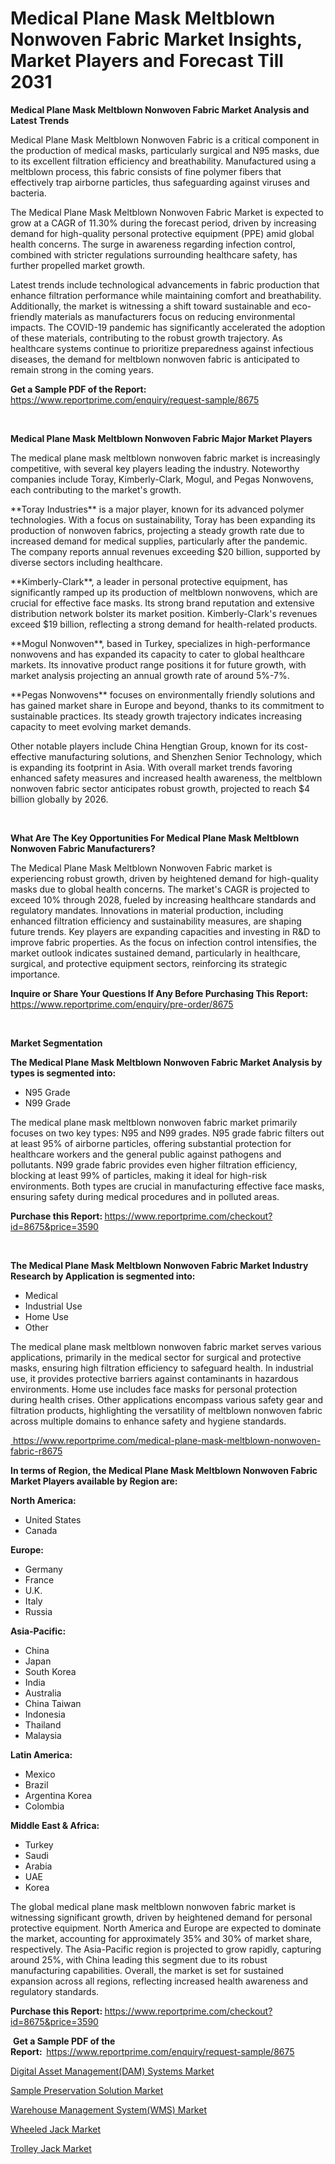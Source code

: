 <p><h1>Medical Plane Mask Meltblown Nonwoven Fabric Market Insights, Market Players and Forecast Till 2031</h1></p><p><strong>Medical Plane Mask Meltblown Nonwoven Fabric Market Analysis and Latest Trends</strong></p>
<p><p>Medical Plane Mask Meltblown Nonwoven Fabric is a critical component in the production of medical masks, particularly surgical and N95 masks, due to its excellent filtration efficiency and breathability. Manufactured using a meltblown process, this fabric consists of fine polymer fibers that effectively trap airborne particles, thus safeguarding against viruses and bacteria.</p><p>The Medical Plane Mask Meltblown Nonwoven Fabric Market is expected to grow at a CAGR of 11.30% during the forecast period, driven by increasing demand for high-quality personal protective equipment (PPE) amid global health concerns. The surge in awareness regarding infection control, combined with stricter regulations surrounding healthcare safety, has further propelled market growth. </p><p>Latest trends include technological advancements in fabric production that enhance filtration performance while maintaining comfort and breathability. Additionally, the market is witnessing a shift toward sustainable and eco-friendly materials as manufacturers focus on reducing environmental impacts. The COVID-19 pandemic has significantly accelerated the adoption of these materials, contributing to the robust growth trajectory. As healthcare systems continue to prioritize preparedness against infectious diseases, the demand for meltblown nonwoven fabric is anticipated to remain strong in the coming years.</p></p>
<p><strong>Get a Sample PDF of the Report:&nbsp;</strong> <a href="https://www.reportprime.com/enquiry/request-sample/8675?utm_campaign=1847&utm_medium=2&utm_source=Github&utm_content=ia&utm_term=27112024&utm_id=medical-plane-mask-meltblown-nonwoven-fabric">https://www.reportprime.com/enquiry/request-sample/8675</a></p>
<p>&nbsp;</p>
<p><strong>Medical Plane Mask Meltblown Nonwoven Fabric Major Market Players</strong></p>
<p><p>The medical plane mask meltblown nonwoven fabric market is increasingly competitive, with several key players leading the industry. Noteworthy companies include Toray, Kimberly-Clark, Mogul, and Pegas Nonwovens, each contributing to the market's growth.</p><p>**Toray Industries** is a major player, known for its advanced polymer technologies. With a focus on sustainability, Toray has been expanding its production of nonwoven fabrics, projecting a steady growth rate due to increased demand for medical supplies, particularly after the pandemic. The company reports annual revenues exceeding $20 billion, supported by diverse sectors including healthcare.</p><p>**Kimberly-Clark**, a leader in personal protective equipment, has significantly ramped up its production of meltblown nonwovens, which are crucial for effective face masks. Its strong brand reputation and extensive distribution network bolster its market position. Kimberly-Clark's revenues exceed $19 billion, reflecting a strong demand for health-related products.</p><p>**Mogul Nonwoven**, based in Turkey, specializes in high-performance nonwovens and has expanded its capacity to cater to global healthcare markets. Its innovative product range positions it for future growth, with market analysis projecting an annual growth rate of around 5%-7%. </p><p>**Pegas Nonwovens** focuses on environmentally friendly solutions and has gained market share in Europe and beyond, thanks to its commitment to sustainable practices. Its steady growth trajectory indicates increasing capacity to meet evolving market demands.</p><p>Other notable players include China Hengtian Group, known for its cost-effective manufacturing solutions, and Shenzhen Senior Technology, which is expanding its footprint in Asia. With overall market trends favoring enhanced safety measures and increased health awareness, the meltblown nonwoven fabric sector anticipates robust growth, projected to reach $4 billion globally by 2026.</p></p>
<p>&nbsp;</p>
<p><strong>What Are The Key Opportunities For Medical Plane Mask Meltblown Nonwoven Fabric Manufacturers?</strong></p>
<p><p>The Medical Plane Mask Meltblown Nonwoven Fabric market is experiencing robust growth, driven by heightened demand for high-quality masks due to global health concerns. The market's CAGR is projected to exceed 10% through 2028, fueled by increasing healthcare standards and regulatory mandates. Innovations in material production, including enhanced filtration efficiency and sustainability measures, are shaping future trends. Key players are expanding capacities and investing in R&D to improve fabric properties. As the focus on infection control intensifies, the market outlook indicates sustained demand, particularly in healthcare, surgical, and protective equipment sectors, reinforcing its strategic importance.</p></p>
<p><strong>Inquire or Share Your Questions If Any Before Purchasing This Report:</strong> <a href="https://www.reportprime.com/enquiry/pre-order/8675?utm_campaign=1847&utm_medium=2&utm_source=Github&utm_content=ia&utm_term=27112024&utm_id=medical-plane-mask-meltblown-nonwoven-fabric">https://www.reportprime.com/enquiry/pre-order/8675</a></p>
<p>&nbsp;</p>
<p><strong>Market Segmentation</strong></p>
<p><strong>The Medical Plane Mask Meltblown Nonwoven Fabric Market Analysis by types is segmented into:</strong></p>
<p><ul><li>N95 Grade</li><li>N99 Grade</li></ul></p>
<p><p>The medical plane mask meltblown nonwoven fabric market primarily focuses on two key types: N95 and N99 grades. N95 grade fabric filters out at least 95% of airborne particles, offering substantial protection for healthcare workers and the general public against pathogens and pollutants. N99 grade fabric provides even higher filtration efficiency, blocking at least 99% of particles, making it ideal for high-risk environments. Both types are crucial in manufacturing effective face masks, ensuring safety during medical procedures and in polluted areas.</p></p>
<p><strong>Purchase this Report:&nbsp;</strong><a href="https://www.reportprime.com/checkout?id=8675&price=3590&utm_campaign=1847&utm_medium=2&utm_source=Github&utm_content=ia&utm_term=27112024&utm_id=medical-plane-mask-meltblown-nonwoven-fabric">https://www.reportprime.com/checkout?id=8675&price=3590</a></p>
<p>&nbsp;</p>
<p><strong>The Medical Plane Mask Meltblown Nonwoven Fabric Market Industry Research by Application is segmented into:</strong></p>
<p><ul><li>Medical</li><li>Industrial Use</li><li>Home Use</li><li>Other</li></ul></p>
<p><p>The medical plane mask meltblown nonwoven fabric market serves various applications, primarily in the medical sector for surgical and protective masks, ensuring high filtration efficiency to safeguard health. In industrial use, it provides protective barriers against contaminants in hazardous environments. Home use includes face masks for personal protection during health crises. Other applications encompass various safety gear and filtration products, highlighting the versatility of meltblown nonwoven fabric across multiple domains to enhance safety and hygiene standards.</p></p>
<p><a href="https://www.reportprime.com/medical-plane-mask-meltblown-nonwoven-fabric-r8675?utm_campaign=1847&utm_medium=2&utm_source=Github&utm_content=ia&utm_term=27112024&utm_id=medical-plane-mask-meltblown-nonwoven-fabric">&nbsp;https://www.reportprime.com/medical-plane-mask-meltblown-nonwoven-fabric-r8675</a></p>
<p><strong>In terms of Region, the Medical Plane Mask Meltblown Nonwoven Fabric Market Players available by Region are:</strong></p>
<p>
    <p> <strong> North America: </strong>
        <ul>
            <li>United States</li>
            <li>Canada</li>
        </ul>
        </p> 
    <p> <strong> Europe: </strong>
        <ul>
            <li>Germany</li>
            <li>France</li>
            <li>U.K.</li>
            <li>Italy</li>
            <li>Russia</li>
        </ul>
        </p> 
    <p> <strong> Asia-Pacific: </strong>
        <ul>
            <li>China</li>
            <li>Japan</li>
            <li>South Korea</li>
            <li>India</li>
            <li>Australia</li>
            <li>China Taiwan</li>
            <li>Indonesia</li>
            <li>Thailand</li>
            <li>Malaysia</li>
        </ul>
        </p> 
    <p> <strong> Latin America: </strong>
        <ul>
            <li>Mexico</li>
            <li>Brazil</li>
            <li>Argentina Korea</li>
            <li>Colombia</li>
        </ul>
        </p> 
    <p> <strong> Middle East & Africa: </strong>
        <ul>
            <li>Turkey</li>
            <li>Saudi</li>
            <li>Arabia</li>
            <li>UAE</li>
            <li>Korea</li>
        </ul>
    </p>
    </p>
<p><p>The global medical plane mask meltblown nonwoven fabric market is witnessing significant growth, driven by heightened demand for personal protective equipment. North America and Europe are expected to dominate the market, accounting for approximately 35% and 30% of market share, respectively. The Asia-Pacific region is projected to grow rapidly, capturing around 25%, with China leading this segment due to its robust manufacturing capabilities. Overall, the market is set for sustained expansion across all regions, reflecting increased health awareness and regulatory standards.</p></p>
<p><strong>Purchase this Report: </strong><a href="https://www.reportprime.com/checkout?id=8675&price=3590&utm_campaign=1847&utm_medium=2&utm_source=Github&utm_content=ia&utm_term=27112024&utm_id=medical-plane-mask-meltblown-nonwoven-fabric">https://www.reportprime.com/checkout?id=8675&price=3590</a></p>
<p>&nbsp;<strong>Get a Sample PDF of the Report:&nbsp;&nbsp;</strong><a href="https://www.reportprime.com/enquiry/request-sample/8675?utm_campaign=1847&utm_medium=2&utm_source=Github&utm_content=ia&utm_term=27112024&utm_id=medical-plane-mask-meltblown-nonwoven-fabric">https://www.reportprime.com/enquiry/request-sample/8675</a></p>
<p><strong></strong></p>
<p><p><a href="https://issuu.com/reportprime-2/docs/digital-asset-managementdam-systems_dae16fbdd66eef?utm_campaign=1847&utm_medium=2&utm_source=Github&utm_content=ia&utm_term=27112024&utm_id=medical-plane-mask-meltblown-nonwoven-fabric">Digital Asset Management(DAM) Systems Market</a></p><p><a href="https://www.linkedin.com/pulse/sample-preservation-solution-market-growth-overview-industry-ah7we?utm_campaign=1847&utm_medium=2&utm_source=Github&utm_content=ia&utm_term=27112024&utm_id=medical-plane-mask-meltblown-nonwoven-fabric">Sample Preservation Solution Market</a></p><p><a href="https://issuu.com/reportprime-2/docs/warehouse-management-systemwms-mark_6b868072178cfa?utm_campaign=1847&utm_medium=2&utm_source=Github&utm_content=ia&utm_term=27112024&utm_id=medical-plane-mask-meltblown-nonwoven-fabric">Warehouse Management System(WMS) Market</a></p><p><a href="https://www.linkedin.com/pulse/insightful-wheeled-jack-market-report-analyzing-industry-jtv8e?utm_campaign=1847&utm_medium=2&utm_source=Github&utm_content=ia&utm_term=27112024&utm_id=medical-plane-mask-meltblown-nonwoven-fabric">Wheeled Jack Market</a></p><p><a href="https://www.linkedin.com/pulse/global-trolley-jack-market-share-growth-opportunities-growing-foqje?utm_campaign=1847&utm_medium=2&utm_source=Github&utm_content=ia&utm_term=27112024&utm_id=medical-plane-mask-meltblown-nonwoven-fabric">Trolley Jack Market</a></p></p>
